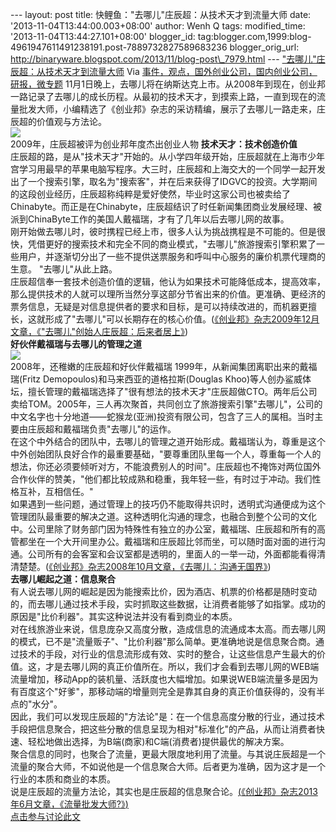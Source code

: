 --- layout: post title: 快鲤鱼："去哪儿"庄辰超：从技术天才到流量大师
date: '2013-11-04T13:44:00.003+08:00' author: Wenh Q tags:
modified\_time: '2013-11-04T13:44:27.101+08:00' blogger\_id:
tag:blogger.com,1999:blog-4961947611491238191.post-7889732827589683236
blogger\_orig\_url:
http://binaryware.blogspot.com/2013/11/blog-post\_7979.html ---
["去哪儿"庄辰超：从技术天才到流量大师](http://www.kuailiyu.com/article/5815.html)
Via
[事件，观点，国外创业公司，国内创业公司，研报，微专题](http://www.kuailiyu.com/)
11月1日晚上，去哪儿将在纳斯达克上市。从2008年到现在，创业邦一路记录了去哪儿的成长历程。从最初的技术天才，到摸索上路，一直到现在的流量批发大师，小编精选了《创业邦》杂志的采访精编，展示了去哪儿一路走来，庄辰超的价值观与方法论。\
![](http://www.kuailiyu.com/uploadfile/2013/1102/20131102090842244.jpg)\
 2009年，庄辰超被评为创业邦年度杰出创业人物
**技术天才：技术创造价值**\
庄辰超的路，是从"技术天才"开始的。从小学四年级开始，庄辰超就在上海市少年宫学习用最早的苹果电脑写程序。大三时，庄辰超和上海交大的一个同学一起开发出了一个搜索引擎，取名为"搜索客"，并在后来获得了IDGVC的投资。大学期间的这段创业经历，庄辰超称纯粹是爱好使然，毕业时这家公司也被卖给了Chinabyte。而正是在Chinabyte，庄辰超结识了时任新闻集团商业发展经理、被派到ChinaByte工作的美国人戴福瑞，才有了几年以后去哪儿网的故事。\
刚开始做去哪儿时，彼时携程已经上市，很多人认为挑战携程是不可能的。但是很快，凭借更好的搜索技术和完全不同的商业模式，"去哪儿"旅游搜索引擎积累了一些用户，并逐渐切分出了一些不提供送票服务和呼叫中心服务的廉价机票代理商的生意。
"去哪儿"从此上路。\
庄辰超信奉一套技术创造价值的逻辑，他认为如果技术可能降低成本，提高效率，那么提供技术的人就可以理所当然分享这部分节省出来的价值。更准确、更经济的票务信息，无疑是对信息提供者的要求和目标，是可以持续改进的，而机器更擅长，这就形成了"去哪儿"可以长期存在的核心价值。([《创业邦》杂志2009年12月文章，《"去哪儿"创始人庄辰超：后来者居上》](http://magazine.cyzone.cn/articles/200912/1516_1.html))\
**好伙伴戴福瑞与去哪儿的管理之道**\
![](http://www.kuailiyu.com/uploadfile/2013/1102/20131102090842421.jpg)\
 2008年，还稚嫩的庄辰超和好伙伴戴福瑞
1999年，从新闻集团离职出来的戴福瑞(Fritz
Demopoulos)和马来西亚的道格拉斯(Douglas
Khoo)等人创办鲨威体坛，擅长管理的戴福瑞选择了"很有想法的技术天才"庄辰超做CTO。两年后公司卖给TOM。2005年，三人再次聚首，共同创立了旅游搜索引擎"去哪儿"，公司的中文名字也十分地道——蛇猴龙(亚洲)投资有限公司，包含了三人的属相。当时主要由庄辰超和戴福瑞负责"去哪儿"的运作。\
在这个中外结合的团队中，去哪儿的管理之道开始形成。戴福瑞认为，尊重是这个中外创始团队良好合作的最重要基础，"要尊重团队里每一个人，尊重每一个人的想法，你还必须要倾听对方，不能浪费别人的时间"。庄辰超也不掩饰对两位国外合作伙伴的赞美，"他们都比较成熟和稳重，我年轻一些，有时过于冲动。我们性格互补，互相信任。"\
如果遇到一些问题，通过管理上的技巧仍不能取得共识时，透明式沟通便成为这个管理团队最重要的解决之道。这种透明化沟通的理念，也融合到整个公司的文化中。公司里除了财务部门因为特殊性有独立的办公室，戴福瑞、庄辰超和所有的高管都坐在一个大开间里办公。戴福瑞和庄辰超比邻而坐，可以随时面对面的进行沟通。公司所有的会客室和会议室都是透明的，里面人的一举一动，外面都能看得清清楚楚。([《创业邦》杂志2008年10月文章，《去哪儿：沟通无国界》](http://magazine.cyzone.cn/articles/200810/833.html))\
**去哪儿崛起之道：信息聚合**\
有人说去哪儿网的崛起是因为能搜索比价，因为酒店、机票的价格都是随时变动的，而去哪儿通过技术手段，实时抓取这些数据，让消费者能够了如指掌。成功的原因是"比价利器"。其实这种说法并没有看到商业的本质。\
对在线旅游业来说，信息庞杂又高度分散，造成信息的流通成本太高。而去哪儿网的模式，已不是"流量贩子"、"比价利器"那么简单。更准确地说是信息聚合商。通过技术的手段，对行业的信息流形成有效、实时的整合，让这些信息产生最大的价值。这，才是去哪儿网的真正价值所在。所以，我们才会看到去哪儿网的WEB端流量增加，移动App的装机量、活跃度也大幅增加。如果说WEB端流量多是因为有百度这个"好爹"，那移动端的增量则完全是靠其自身的真正价值获得的，没有半点的"水分"。\
因此，我们可以发现庄辰超的"方法论"是：在一个信息高度分散的行业，通过技术手段把信息聚合，把这些分散的信息呈现为相对"标准化"的产品，从而让消费者快速、轻松地做出选择，为B端(商家)和C端(消费者)提供最优的解决方案。\
聚合信息的同时，也聚合了流量，更最大限度地利用了流量。与其说庄辰超是一个流量的聚合大师，不如说他是一个信息聚合大师。后者更为准确，因为这才是一个行业的本质和商业的本质。\
说是庄辰超的流量方法论，其实也是庄辰超的信息聚合论。[(](http://magazine.cyzone.cn/articles/201306/2961.html)[《创业邦》杂志2013年6月文章，《](http://magazine.cyzone.cn/articles/201306/2961.html)[流量批发大师?](http://magazine.cyzone.cn/articles/201306/2961.html)[》](http://magazine.cyzone.cn/articles/201306/2961.html)[)](http://magazine.cyzone.cn/articles/201306/2961.html)\
[点击参与讨论此文](http://www.kuailiyu.com/article/5815.html?utm_source=articletail&utm_medium=RSS#comments)
